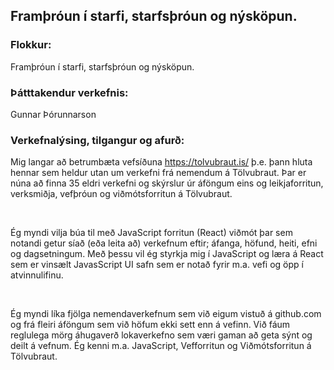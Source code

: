 ## Framþróun í starfi, starfsþróun og nýsköpun.

### Flokkur:
Framþróun í starfi, starfsþróun og nýsköpun.

### Þátttakendur verkefnis:
Gunnar Þórunnarson

<!--
### Áætlun um umfang (tímafjölda):
50 klst
-->

### Verkefnalýsing, tilgangur og afurð:
Mig langar að betrumbæta vefsíðuna https://tolvubraut.is/ þ.e. þann
hluta hennar sem heldur utan um verkefni frá nemendum á Tölvubraut.
Þar er núna að finna 35 eldri verkefni og skýrslur úr áföngum eins og
leikjaforritun, verksmiðja, vefþróun og viðmótsforritun á Tölvubraut.

<br>

Ég myndi vilja búa til með JavaScript forritun (React) viðmót þar sem
notandi getur síað (eða leita að) verkefnum eftir; áfanga, höfund, heiti,
efni og dagsetningum. Með þessu vil ég styrkja mig í JavaScript og læra
á React sem er vinsælt JavasScript UI safn sem er notað fyrir m.a. vefi
og öpp í atvinnulifinu.

<br>

Ég myndi líka fjölga nemendaverkefnum sem við eigum vistuð á
github.com og frá fleiri áföngum sem við höfum ekki sett enn á vefinn.
Við fáum reglulega mörg áhugaverð lokaverkefno sem væri gaman að
geta sýnt og deilt á vefnum.
Ég kenni m.a. JavaScript, Vefforritun og Viðmótsforritun á Tölvubraut.
